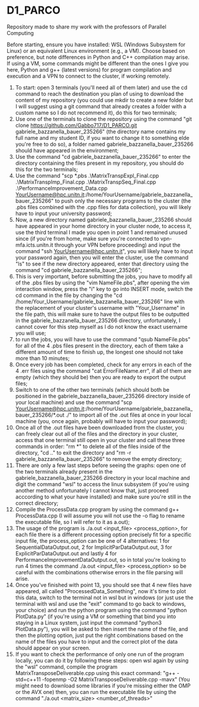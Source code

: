 # D1_PARCO
Repository made to share my work with the professors of Parallel Computing 

Before starting, ensure you have installed: WSL (Windows Subsystem for Linux) or an equivalent Linux environment (e.g., a VM). Choose based on preference, but note differences in Python and C++ compilation may arise. If using a VM, some commands might be different than the ones I give you here, Python and g++ (latest versions) for program compilation and execution and a VPN to connect to the cluster, if working remotely.
1) To start: open 3 terminals (you'll need all of them later) and use the cd command to reach the destination you plan of using to download the content of my repository (you could use mkdir to create a new folder but I will suggest using a git command that already creates a folder with a custom name so I do not recommend it), do this for two terminals;
2) Use one of the terminals to clone the repository using the command "git clone https://github.com/Gabbo717/D1_PARCO.git gabriele_bazzanella_bauer_235266" (the directory name contains my full name and my student ID, if you want to change it to something elde you're free to do so), a folder named gabriele_bazzanella_bauer_235266 should have appeared in the environment;
3) Use the command "cd gabriele_bazzanella_bauer_235266" to enter the directory containing the files present in my repository, you should do this for the two terminals; 
4) Use the command "scp *.pbs .\MatrixTranspExpl_Final.cpp .\MatrixTranspImp_Final.cpp .\MatrixTranspSeq_Final.cpp .\PerformanceImprovement_Data.cpp YourUsername@hpc.unitn.it:/home/YourUsername/gabriele_bazzanella_bauer_235266" to push only the necessary programs to the cluster (the .pbs files combined with the .cpp files for data collection), you will likely have to input your university password;
5) Now, a new directory named gabriele_bazzanella_bauer_235266 should have appeared in your home directory in your cluster node, to access it, use the third terminal I made you open in point 1 and remained unused since (if you're from home, make sure you're connected to vpn-mfa.icts.unitn.it through your VPN before proceeding) and input the command "ssh YourUsername@hpc.unitn.it", you will likely have to input your password again, then you will enter the cluster, use the command "ls" to see if the new directory appeared, enter that directory using the command "cd gabriele_bazzanella_bauer_235266";
6) This is very important, before submitting the jobs, you have to modify all of the .pbs files by using the "vim NameFile.pbs", after opening the vim interaction window, press the "i" key to go into INSERT mode, switch the cd command in the file by changing the "cd /home/Your_Username/gabriele_bazzanella_bauer_235266" line with the replacement of your cluster's username with "Your_Username" in the file path, this will make sure to have the output files to be outputted in the gabriele_bazzanella_bauer_235266 directory, unfortunately, I cannot cover for this step myself as I do not know the exact username you will use;
7) to run the jobs, you will have to use the command "qsub NameFile.pbs" for all of the 4 .pbs files present in the directory, each of them take a different amount of time to finish up, the longest one should not take more than 10 minutes;
8) Once every job has been completed, check for any errors in each of the 4 .err files using the command "cat ErrorFileName.err", if all of them are empty (which they should be) then you are ready to export the output files;
9) Switch to one of the other two terminals (which should both be positioned in the gabriele_bazzanella_bauer_235266 directory inside of your local machine) and use the command "scp YourUsername@hpc.unitn.it:/home/YourUsername/gabriele_bazzanella_bauer_235266/*.out ./" to import all of the .out files at once in your local machine (you, once again, probably will have to input your password);
10) Once all of the .out files have been downloaded from the cluster, you can freely clear out all of the files and the directory in your cluster, access that one terminal still open in your cluster and call these three commands in order: "rm *" to delete all of the files inside of the directory, "cd .." to exit the directory and "rm -r gabriele_bazzanella_bauer_235266" to remove the empty directory;
11) There are only a few last steps before seeing the graphs: open one of the two terminals already present in the gabriele_bazzanella_bauer_235266 directory in your local machine and digit the command "wsl" to access the linux subsystem (if you're using another method unfortunately I cannot know that, just proceed acccording to what your have installed) and make sure you're still in the correct directory;
12) Compile the ProcessData.cpp program by using the command g++ ProcessData.cpp (I will assume you will not use the -o flag to rename the executable file, so I will refer to it as a.out);
13) The usage of the program is ./a.out <input_file> <process_option>, for each file there is a different processing option precisely fit for a specific input file, the process_option can be one of 4 alternatives: 1 for SequentialDataOutput.out, 2 for ImplicitParDataOutput.out, 3 for ExplicitParDataOutput.out and lastly 4 for PerformanceImprovementDataOutput.out, so in total you're looking to run 4 times the command ./a.out <input_file> <process_option> so be careful with the combinations otherwise errors in the file parsing will arise.
14) Once you've finished with point 13, you should see that 4 new files have appeared, all called "ProcessedData_Something", now it's time to plot this data, switch to the terminal not in wsl but in windows (or just use the terminal with wsl and use the "exit" command to go back to windows, your choice) and run the python program using the command "python PlotData.py" (if you're using a VM or something that bind you into staying in a Linux system, just input the command "python3 PlotData.py"), you will be asked to then insert the name of the file, and then the plotting option, just put the right combinations based on the name of the files you have to input and the correct plot of the data should appear on your screen.
15) If you want to check the performance of only one run of the program locally, you can do it by following these steps: open wsl again by using the "wsl" command, compile the program MatrixTransposeDeliverable.cpp using this exact command: "g++ -std=c++11 -fopenmp -O2 MatrixTransposeDeliverable.cpp -mavx" (You might need to download some libraries if you're missing either the OMP or the AVX one) then, you can run the executable file by using the command "./a.out <matrix_size> <number_of_threads>"
